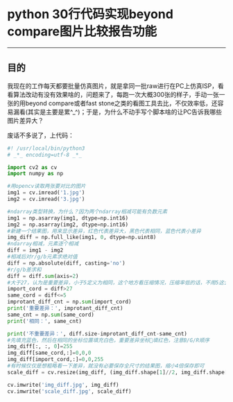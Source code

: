 # python 30行代码实现beyond compare图片比较报告功能

-----------------------
## 目的

我现在的工作每天都要批量仿真图片，就是拿同一批raw进行在PC上仿真ISP，看看算法改动有没有效果啥的，问题来了，每跑一次大概300张的样子，手动一张一张的用beyond compare或者fast stone之类的看图工具去比，不仅效率低，还容易漏看(其实是主要是累^_^)；于是，为什么不动手写个脚本啥的让PC告诉我哪些图片差异大？

废话不多说了，上代码：

```python
#! /usr/local/bin/python3
# _*_ encoding=utf-8 _*_

import cv2 as cv
import numpy as np

#用opencv读取两张要对比的图片
img1 = cv.imread('1.jpg')
img2 = cv.imread('3.jpg')

#ndarray类型转换，为什么？因为两个ndarray相减可能有负数元素
img1 = np.asarray(img1, dtype=np.int16)
img2 = np.asarray(img2, dtype=np.int16)
#新建一个结果图，用来显示差异，红色代表差异大，黑色代表相同，蓝色代表小差异
img_diff = np.full_like(img1, 0, dtype=np.uint8)
#ndarray相减，元素逐个相减
diff = img1 - img2
#相减后对r/g/b元素求绝对值
diff = np.absolute(diff, casting='no')
#r/g/b差求和
diff = diff.sum(axis=2)
#大于27，认为是重要差异，小于5定义为相同，这个地方看压缩情况，压缩率低的话，不用5这么大
import_cord = diff>27
same_cord = diff<=5
improtant_diff_cnt = np.sum(import_cord)
print('重要差异：', improtant_diff_cnt)
same_cnt = np.sum(same_cord)
print('相同：', same_cnt)

print('不重要差异：', diff.size-improtant_diff_cnt-same_cnt)
#先填充蓝色，然后在相同的坐标位置填充白色，重要差异坐标填红色，注意B/G/R顺序
img_diff[:, :, 0]=255
img_diff[same_cord,:]=0,0,0
img_diff[import_cord,:]=0,0,255
#有时候仅仅是想粗略看一下差异，就没有必要保存全尺寸的结果图，缩小4倍保存即可
scale_diff = cv.resize(img_diff, (img_diff.shape[1]//2, img_diff.shape[0]//2))

cv.imwrite('img_diff.jpg', img_diff)
cv.imwrite('scale_diff.jpg', scale_diff)
```
